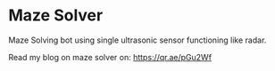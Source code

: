 # Maze Solver
Maze Solving bot using single ultrasonic sensor functioning like radar.

Read my blog on maze solver on: https://qr.ae/pGu2Wf
